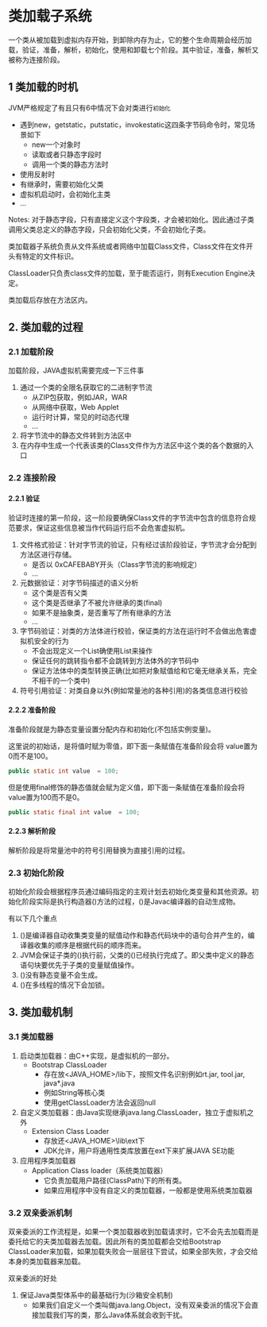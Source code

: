 # 类加载子系统

一个类从被加载到虚拟内存开始，到卸除内存为止，它的整个生命周期会经历加载，验证，准备，解析，初始化，使用和卸载七个阶段。其中验证，准备，解析又被称为连接阶段。



## 1	类加载的时机

JVM严格规定了有且只有6中情况下会对类进行``初始化``

* 遇到new，getstatic，putstatic，invokestatic这四条字节码命令时，常见场景如下
  * new一个对象时
  * 读取或者只静态字段时
  * 调用一个类的静态方法时
* 使用反射时
* 有继承时，需要初始化父类
* 虚拟机启动时，会初始化主类
* ...

Notes:	对于静态字段，只有直接定义这个字段类，才会被初始化。因此通过子类调用父类总定义的静态字段，只会初始化父类，不会初始化子类。



类加载器子系统负责从文件系统或者网络中加载Class文件，Class文件在文件开头有特定的文件标识。

ClassLoader只负责class文件的加载，至于能否运行，则有Execution Engine决定。

类加载后存放在方法区内。



## 2.	类加载的过程

### 2.1	加载阶段

加载阶段，JAVA虚拟机需要完成一下三件事

1. 通过一个类的全限名获取它的二进制字节流
   * 从ZIP包获取，例如JAR，WAR
   * 从网络中获取，Web Applet
   * 运行时计算，常见的时动态代理
   * ...
2. 将字节流中的静态文件转到方法区中
3. 在内存中生成一个代表该类的Class文件作为方法区中这个类的各个数据的入口



### 2.2	连接阶段

#### 2.2.1	验证

验证时连接的第一阶段，这一阶段要确保Class文件的字节流中包含的信息符合规范要求，保证这些信息被当作代码运行后不会危害虚拟机。

1. 文件格式验证：针对字节流的验证，只有经过该阶段验证，字节流才会分配到方法区进行存储。
   * 是否以 0xCAFEBABY开头（Class字节流的影响规定）
   * ...
2. 元数据验证：对字节码描述的语义分析
   * 这个类是否有父类
   * 这个类是否继承了不被允许继承的类(final)
   * 如果不是抽象类，是否重写了所有继承的方法
   * ...
3. 字节码验证：对类的方法体进行校验，保证类的方法在运行时不会做出危害虚拟机安全的行为
   * 不会出现定义一个List<String>确使用List<Integer>来操作
   * 保证任何的跳转指令都不会跳转到方法体外的字节码中
   * 保证方法体中的类型转换正确(比如把对象赋值给和它毫无继承关系，完全不相干的一个类中)
4. 符号引用验证：对类自身以外(例如常量池的各种引用)的各类信息进行校验



#### 2.2.2	准备阶段

准备阶段就是为静态变量设置分配内存和初始化(不包括实例变量)。

这里说的初始话，是将值时赋为零值，即下面一条赋值在准备阶段会将 value置为0而不是100。

```java
public static int value  = 100;
```

但是使用final修饰的静态值就会赋为定义值，即下面一条赋值在准备阶段会将 value置为100而不是0。

```java
public static final int value  = 100;
```



#### 2.2.3	解析阶段

解析阶段是将常量池中的符号引用替换为直接引用的过程。



### 2.3	初始化阶段

初始化阶段会根据程序员通过编码指定的主观计划去初始化类变量和其他资源。初始化阶段实际是执行构造器<client>()方法的过程，<client>()是Javac编译器的自动生成物。

有以下几个重点

1. <client>()是编译器自动收集类变量的赋值动作和静态代码块中的语句合并产生的，编译器收集的顺序是根据代码的顺序而来。
2. JVM会保证子类的<client>()执行前，父类的<client>()已经执行完成了。即父类中定义的静态语句块要优先于子类的变量赋值操作。
3. <client>()没有静态变量不会生成。
4. <client>()在多线程的情况下会加锁。



## 3.	类加载机制

### 3.1	类加载器

1. 启动类加载器：由C++实现，是虚拟机的一部分。
   * Bootstrap ClassLoader
     * 存在放<JAVA_HOME>/lib下，按照文件名识别例如rt.jar, tool.jar, java*.java
     * 例如String等核心类
     * 使用getClassLoader方法会返回null
2. 自定义类加载器：由Java实现继承java.lang.ClassLoader，独立于虚拟机之外
   * Extension Class Loader
     * 存放还<JAVA_HOME>\lib\ext下
     * JDK允许，用户将通用性类库放置在ext下来扩展JAVA SE功能
3. 应用程序类加载器
   * Application Class loader（系统类加载器）
     * 它负责加载用户路径(ClassPath)下的所有类。
     * 如果应用程序中没有自定义的类加载器，一般都是使用系统类加载器



### 3.2	双亲委派机制

双亲委派的工作流程是，如果一个类加载器收到加载请求时，它不会先去加载而是委托给它的夫类加载器去加载。因此所有的类加载都会交给Bootstrap ClassLoader来加载，如果加载失败会一层层往下尝试，如果全部失败，才会交给本身的类加载器来加载。



双亲委派的好处

1. 保证Java类型体系中的最基础行为(沙箱安全机制)
   * 如果我们自定义一个类叫做java.lang.Object，没有双亲委派的情况下会直接加载我们写的类，那么Java体系就会收到干扰。